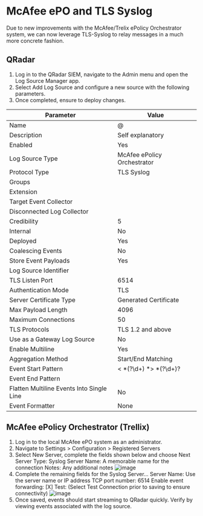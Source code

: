 # McAfee ePO and TLS Syslog
Due to new improvements with the McAfee/Trelix ePolicy Orchestrator system, we can now leverage TLS-Syslog to relay messages in a much more concrete fashion. 

## QRadar
1. Log in to the QRadar SIEM, navigate to the Admin menu and open the Log Source Manager app.  
2. Select Add Log Source and configure a new source with the following parameters.
3. Once completed, ensure to deploy changes.

| Parameter | Value |
|---|---|
| Name | <name> @ <IP Address>|
| Description | Self explanatory|
| Enabled | Yes|
| Log Source Type | McAfee ePolicy Orchestrator|
| Protocol Type | TLS Syslog|
| Groups | <define groups> |
| Extension | |
| Target Event Collector | <Local event collector>|
| Disconnected Log Collector | |
| Credibility | 5|
| Internal | No|
| Deployed | Yes|
| Coalescing Events | No|
| Store Event Payloads | Yes|
| Log Source Identifier | <IP Address>|
| TLS Listen Port | 6514|
| Authentication Mode | TLS|
| Server Certificate Type | Generated Certificate|
| Max Payload Length | 4096|
| Maximum Connections | 50|
| TLS Protocols | TLS 1.2 and above|
| Use as a Gateway Log Source | No|
| Enable Multiline | Yes|
| Aggregation Method | Start/End Matching|
| Event Start Pattern | \< *(?<PRI>\d+) *\> *(?<VERSION>\d+)?|
| Event End Pattern | |
| Flatten Multiline Events Into Single Line | No|
| Event Formatter | None|

## McAfee ePolicy Orchestrator (Trellix)
1. Log in to the local McAfee ePO system as an administrator. 
2. Navigate to Settings > Configuration > Registered Servers
3. Select New Server, complete the fields shown below and choose Next
  Server Type: Syslog Server
  Name: A memorable name for the connection
  Notes: Any additional notes
![image](https://github.com/n3tl0kr/IBM-QRadar/assets/43141524/5c054563-541b-4264-9ae9-9bc2d9e94543)
4. Complete the remaining fields for the Syslog Server…
  Server Name: Use the server name or IP address
  TCP port number: 6514
  Enable event forwarding: [X]
  Test: (Select Test Connection prior to saving to ensure connectivity)
![image](https://github.com/n3tl0kr/IBM-QRadar/assets/43141524/63e064fc-8e97-479e-ad90-ce77f3f69962)
5. Once saved, events should start streaming to QRadar quickly. Verify by viewing events associated with the log source.
